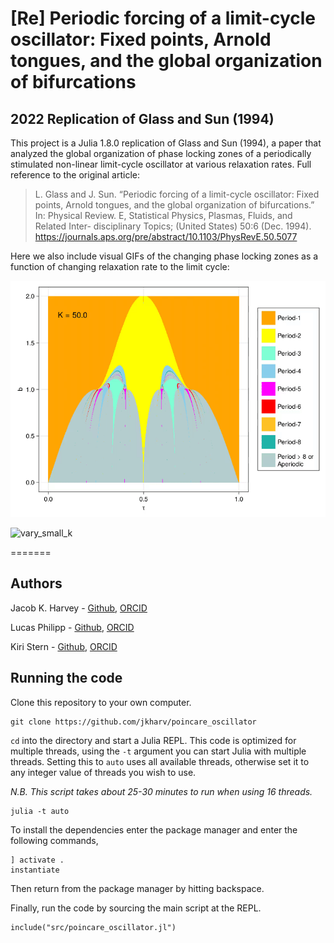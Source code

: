 # [Re] Periodic forcing of a limit-cycle oscillator: Fixed points, Arnold tongues, and the global organization of bifurcations

## 2022 Replication of Glass and Sun (1994)

This project is a Julia 1.8.0 replication of Glass and Sun (1994), a paper that
analyzed the global organization of phase locking zones of a periodically
stimulated non-linear limit-cycle oscillator at various relaxation rates. Full
reference to the original article:

> L. Glass and J. Sun. “Periodic forcing of a limit-cycle oscillator: Fixed
points, Arnold tongues, and the global organization of bifurcations.” In:
Physical Review. E, Statistical Physics, Plasmas, Fluids, and Related Inter-
disciplinary Topics; (United States) 50:6 (Dec. 1994).
https://journals.aps.org/pre/abstract/10.1103/PhysRevE.50.5077

Here we also include visual GIFs of the changing phase locking zones as a
function of changing relaxation rate to the limit cycle:

![vary_k](https://github.com/jkharv/poincare_oscillator/blob/main/plots/vary_k.gif?raw=true)

![vary_small_k](https://github.com/jkharv/poincare_oscillator/blob/main/plots/vary_small_k.gif?raw=true)

=======

## Authors 

Jacob K. Harvey - [Github](https://github.com/jkharv),
[ORCID](https://orcid.org/0000-0003-3713-1824)

Lucas Philipp - [Github](https://github.com/lucasphilipp1),
[ORCID](https://orcid.org/0000-0001-6454-4275)

Kiri Stern - [Github](https://github.com/kiristern),
[ORCID](https://orcid.org/0000-0002-5720-2581)

## Running the code

Clone this repository to your own computer.

```
git clone https://github.com/jkharv/poincare_oscillator
```

`cd` into the directory and start a Julia REPL. This code is optimized for
multiple threads, using the `-t` argument you can start Julia with multiple
threads. Setting this to `auto` uses all available threads, otherwise set it to
any integer value of threads you wish to use.

*N.B. This script takes about 25-30 minutes to run when using 16 threads.*

```
julia -t auto
```

To install the dependencies enter the package manager and enter the following
commands,

```
] activate . 
instantiate
```

Then return from the package manager by hitting backspace.

Finally, run the code by sourcing the main script at the REPL.

```
include("src/poincare_oscillator.jl")
```
